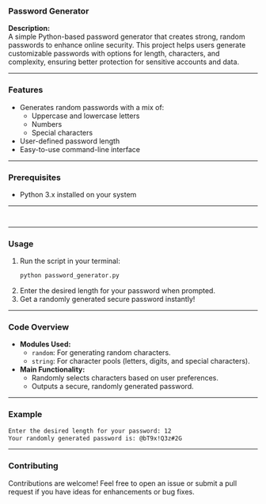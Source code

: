### Password Generator  

**Description:**  
A simple Python-based password generator that creates strong, random passwords to enhance online security. This project helps users generate customizable passwords with options for length, characters, and complexity, ensuring better protection for sensitive accounts and data.  

---

### Features  
- Generates random passwords with a mix of:  
  - Uppercase and lowercase letters  
  - Numbers  
  - Special characters  
- User-defined password length  
- Easy-to-use command-line interface  

---

### Prerequisites  
- Python 3.x installed on your system  

---

   ```    ```  

---

### Usage  
1. Run the script in your terminal:  
   ```bash
   python password_generator.py
   ```  
2. Enter the desired length for your password when prompted.  
3. Get a randomly generated secure password instantly!  

---

### Code Overview  
- **Modules Used:**  
  - `random`: For generating random characters.  
  - `string`: For character pools (letters, digits, and special characters).  
- **Main Functionality:**  
  - Randomly selects characters based on user preferences.  
  - Outputs a secure, randomly generated password.  

---

### Example  
```bash
Enter the desired length for your password: 12  
Your randomly generated password is: @bT9x!Q3z#2G
```

---

### Contributing  
Contributions are welcome! Feel free to open an issue or submit a pull request if you have ideas for enhancements or bug fixes.
